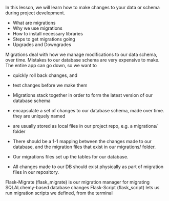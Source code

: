 In this lesson, we will learn how to make changes to your data or schema during project development.

- What are migrations
- Why we use migrations
- How to install necessary libraries
- Steps to get migrations going
- Upgrades and Downgrades


Migrations deal with how we manage modifications to our data schema, over time.
Mistakes to our database schema are very expensive to make. The entire app can go down, so we want to
  - quickly roll back changes, and
  - test changes before we make them

- Migrations stack together in order to form the latest version of our database schema
- encapsulate a set of changes to our database schema, made over time. they are uniquely named
- are usually stored as local files in our project repo, e.g. a migrations/ folder
- There should be a 1-1 mapping between the changes made to our database, and the migration files that exist in our migrations/ folder.
- Our migrations files set up the tables for our database.
- All changes made to our DB should exist physically as part of migration files in our repository.

Flask-Migrate (flask_migrate) is our migration manager for migrating SQLALchemy-based database changes
Flask-Script (flask_script) lets us run migration scripts we defined, from the terminal
